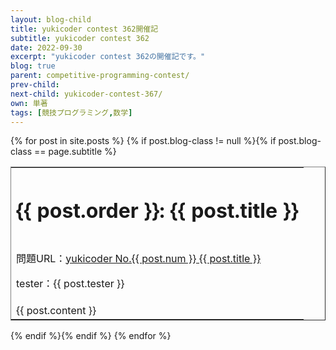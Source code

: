 ```yaml
---
layout: blog-child
title: yukicoder contest 362開催記
subtitle: yukicoder contest 362
date: 2022-09-30
excerpt: "yukicoder contest 362の開催記です。"
blog: true
parent: competitive-programming-contest/
prev-child:
next-child: yukicoder-contest-367/
own: 単著
tags: [競技プログラミング,数学]
---
```



<div>
  {% for post in site.posts %}
    {% if post.blog-class != null %}{% if post.blog-class == page.subtitle %}
      <div class="content" id="{{ post.aname }}">
        <table border="1" rules="none" cellpadding="15">
          <tr>
            <th colspan="3" align="center">
              <h1>{{ post.order }}: {{ post.title }}</h1>
            </th>
          </tr>
          <tr>
            <td>
              <p>問題URL：<a href="https://yukicoder.me/problems/no/{{ post.num }}">yukicoder No.{{ post.num }} {{ post.title }}</a></p>
              <p>tester：{{ post.tester }}</p>
            </td>
          </tr>
          <tr>
            <td colspan="3">
              {{ post.content }}
            </td>
          </tr>
        </table>
      </div>
    {% endif %}{% endif %}
  {% endfor %}
</div>

